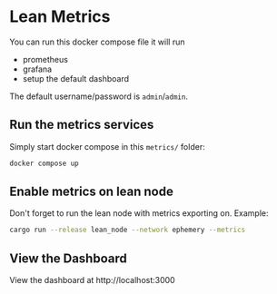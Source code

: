# Lean Metrics

You can run this docker compose file it will run

- prometheus
- grafana
- setup the default dashboard

The default username/password is `admin`/`admin`.

## Run the metrics services

Simply start docker compose in this `metrics/` folder:

```sh
docker compose up
```

## Enable metrics on lean node

Don't forget to run the lean node with metrics exporting on. Example:

```bash
cargo run --release lean_node --network ephemery --metrics
```

## View the Dashboard

View the dashboard at http://localhost:3000
